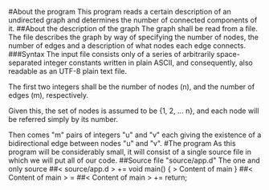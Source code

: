 #About the program
This program reads a certain description of an undirected graph and
determines the number of connected components of it.
##About the description of the graph
The graph shall be read from a file.  The file describes
the graph by way of specifying the number of nodes, the
number of edges and a description of what nodes
each edge connects.
###Syntax
The input file consists only of a series of arbitrarily space-
separated integer constants written in plain ASCII, and
consequently, also readable as an UTF-8 plain text file.

The first two integers shall be the number of nodes (n), and the
number of edges (m), respectively.

Given this, the set of nodes  is assumed to be {1, 2, ... n}, and
each node will be referred simply by its number.

Then comes "m" pairs of integers "u" and "v" each giving the
existence of a bidirectional edge between nodes "u" and "v".
#The program
As this program will be considerably small, it will consist of a single source file
in which we will put all of our code.
##Source file "source/app.d"
The one and only source
##< source/app.d > += 
	void main()
	{
	    > Content of main
	}
##< Content of main > = 
##< Content of main > += 
	return;
